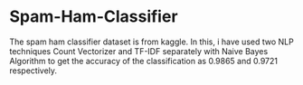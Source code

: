 # Spam-Ham-Classifier
The spam ham classifier dataset is from kaggle.
In this, i have used two NLP techniques Count Vectorizer and TF-IDF separately with Naive Bayes Algorithm to get the accuracy of the classification as 0.9865 and 0.9721 respectively.
